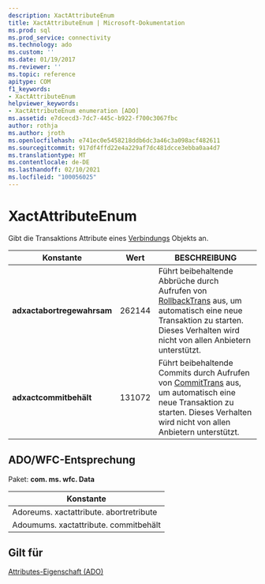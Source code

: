 ```yaml
---
description: XactAttributeEnum
title: XactAttributeEnum | Microsoft-Dokumentation
ms.prod: sql
ms.prod_service: connectivity
ms.technology: ado
ms.custom: ''
ms.date: 01/19/2017
ms.reviewer: ''
ms.topic: reference
apitype: COM
f1_keywords:
- XactAttributeEnum
helpviewer_keywords:
- XactAttributeEnum enumeration [ADO]
ms.assetid: e7dcecd3-7dc7-445c-b922-f700c3067fbc
author: rothja
ms.author: jroth
ms.openlocfilehash: e741ec0e5458218ddb6dc3a46c3a098acf482611
ms.sourcegitcommit: 917df4ffd22e4a229af7dc481dcce3ebba0aa4d7
ms.translationtype: MT
ms.contentlocale: de-DE
ms.lasthandoff: 02/10/2021
ms.locfileid: "100056025"
---
```

# <a name="xactattributeenum"></a>XactAttributeEnum
Gibt die Transaktions Attribute eines [Verbindungs](./connection-object-ado.md) Objekts an.  
  
|Konstante|Wert|BESCHREIBUNG|  
|--------------|-----------|-----------------|  
|**adxactabortregewahrsam**|262144|Führt beibehaltende Abbrüche durch Aufrufen von [RollbackTrans](./begintrans-committrans-and-rollbacktrans-methods-ado.md) aus, um automatisch eine neue Transaktion zu starten. Dieses Verhalten wird nicht von allen Anbietern unterstützt.|  
|**adxactcommitbehält**|131072|Führt beibehaltende Commits durch Aufrufen von [CommitTrans](./begintrans-committrans-and-rollbacktrans-methods-ado.md) aus, um automatisch eine neue Transaktion zu starten. Dieses Verhalten wird nicht von allen Anbietern unterstützt.|  
  
## <a name="adowfc-equivalent"></a>ADO/WFC-Entsprechung  
 Paket: **com. ms. wfc. Data**  
  
|Konstante|  
|--------------|  
|Adoreums. xactattribute. abortretribute|  
|Adoumums. xactattribute. commitbehält|  
  
## <a name="applies-to"></a>Gilt für  
 [Attributes-Eigenschaft (ADO)](./attributes-property-ado.md)